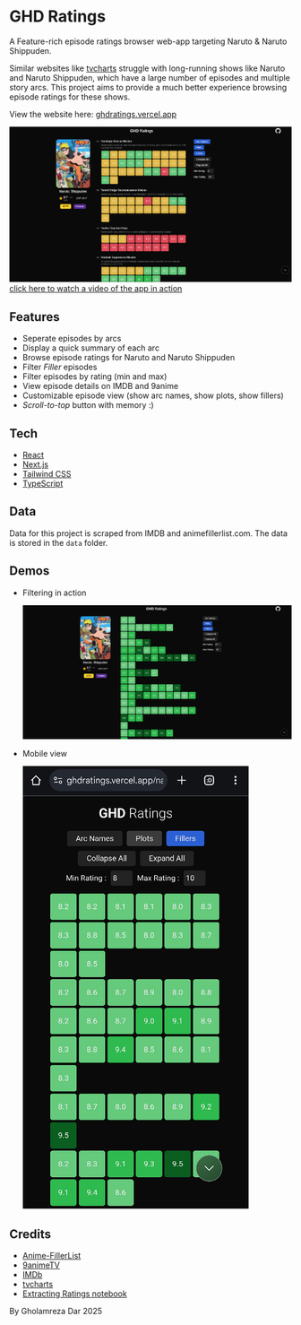 # GHD Ratings

A Feature-rich episode ratings browser web-app targeting Naruto & Naruto Shippuden.

Similar websites like [tvcharts](https://tvcharts.co/show/naruto-tt0409591) struggle with long-running shows like Naruto and Naruto Shippuden, which have a large number of episodes and multiple story arcs. This project aims to provide a much better experience browsing episode ratings for these shows.

View the website here: [ghdratings.vercel.app](https://ghdratings.vercel.app/)

[![demo1](demo/demo1.png)](https://youtu.be/3QD494adz88)
[click here to watch a video of the app in action](https://youtu.be/3QD494adz88)

## Features

- Seperate episodes by arcs
- Display a quick summary of each arc
- Browse episode ratings for Naruto and Naruto Shippuden
- Filter *Filler* episodes
- Filter episodes by rating (min and max)
- View episode details on IMDB and 9anime
- Customizable episode view (show arc names, show plots, show fillers)
- *Scroll-to-top* button with memory :)

## Tech

- [React](https://reactjs.org/)
- [Next.js](https://nextjs.org/)
- [Tailwind CSS](https://tailwindcss.com/)
- [TypeScript](https://www.typescriptlang.org/)

## Data

Data for this project is scraped from IMDB and animefillerlist.com. The data is stored in the `data` folder.

## Demos

- Filtering in action

    ![demo2](demo/demo2.png)

- Mobile view

    ![demomobile](demo/demomobilelow.png)

## Credits

- [Anime-FillerList](https://www.animefillerlist.com/)
- [9animeTV](https://9animetv.to/)
- [IMDb](https://www.imdb.com/)
- [tvcharts](https://tvcharts.co/)
- [Extracting Ratings notebook](https://colab.research.google.com/drive/1urPLCeFyxjLdKq4rMC4skWXnUgt1bY8p?usp=sharing)

By Gholamreza Dar 2025
